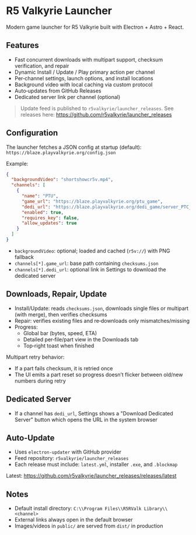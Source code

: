 # R5 Valkyrie Launcher

Modern game launcher for R5 Valkyrie built with Electron + Astro + React.

## Features

- Fast concurrent downloads with multipart support, checksum verification, and repair
- Dynamic Install / Update / Play primary action per channel
- Per‑channel settings, launch options, and install locations
- Background video with local caching via custom protocol
- Auto‑updates from GitHub Releases
- Dedicated server link per channel (optional)

> Update feed is published to `r5valkyrie/launcher_releases`. See releases here:
> https://github.com/r5valkyrie/launcher_releases

## Configuration

The launcher fetches a JSON config at startup (default):
`https://blaze.playvalkyrie.org/config.json`

Example:

```json
{
  "backgroundVideo": "shortshowcr5v.mp4",
  "channels": [
    {
      "name": "PTU",
      "game_url": "https://blaze.playvalkyrie.org/ptu_game",
      "dedi_url": "https://blaze.playvalkyrie.org/dedi_game/server_PTC_v2.71.2-250907.7z",
      "enabled": true,
      "requires_key": false,
      "allow_updates": true
    }
  ]
}
```

- `backgroundVideo`: optional; loaded and cached (`r5v://`) with PNG fallback
- `channels[*].game_url`: base path containing `checksums.json`
- `channels[*].dedi_url`: optional link in Settings to download the dedicated server

## Downloads, Repair, Update

- Install/Update: reads `checksums.json`, downloads single files or multipart (with merge), then verifies checksums
- Repair: verifies existing files and re‑downloads only mismatches/missing
- Progress:
  - Global bar (bytes, speed, ETA)
  - Detailed per‑file/part view in the Downloads tab
  - Top‑right toast when finished

Multipart retry behavior:

- If a part fails checksum, it is retried once
- The UI emits a part reset so progress doesn’t flicker between old/new numbers during retry

## Dedicated Server

- If a channel has `dedi_url`, Settings shows a "Download Dedicated Server" button which opens the URL in the system browser

## Auto‑Update

- Uses `electron-updater` with GitHub provider
- Feed repository: `r5valkyrie/launcher_releases`
- Each release must include: `latest.yml`, installer `.exe`, and `.blockmap`

Latest: https://github.com/r5valkyrie/launcher_releases/releases/latest

## Notes

- Default install directory: `C:\\Program Files\\R5RValk Library\\<channel>`
- External links always open in the default browser
- Images/videos in `public/` are served from `dist/` in production

